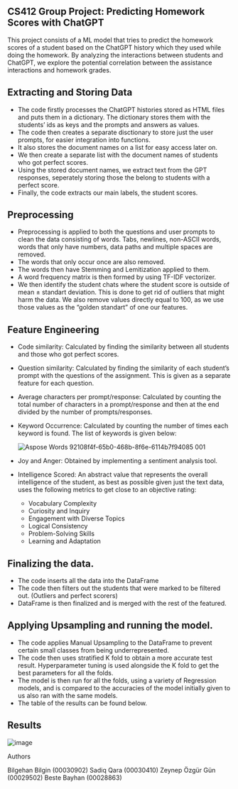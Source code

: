 ## CS412 Group Project: Predicting Homework Scores with ChatGPT

This project consists of a ML model that tries to predict the homework scores of a student based on the ChatGPT history which they used while doing the homework. By analyzing the interactions between students and ChatGPT, we explore the potential correlation between the assistance interactions and homework grades.

## Extracting and Storing Data
- The code firstly processes the ChatGPT histories stored as HTML files and puts them in a dictionary. The dictionary stores them with the students’ ids as keys and the prompts and answers as values.
- The code then creates a separate disctionary to store just the user prompts, for easier integration into functions.
- It also stores the document names on a list for easy access later on. 
- We then create a separate list with the document names of students who got perfect scores.
- Using the stored document names, we extract text from the GPT responses, seperately storing those the belong to students with a perfect score.
- Finally, the code extracts our main labels, the student scores.


## Preprocessing

- Preprocessing is applied to both the questions and user prompts to clean the data consisting of words. Tabs, newlines, non-ASCII words, words that only have numbers, data paths and multiple spaces are removed.
- The words that only occur once are also removed.
- The words then have Stemming and Lemitization applied to them.
- A word frequency matrix is then formed by using TF-IDF vectorizer.
- We then identify the student chats where the student score is outside of mean ± standart deviation. This is done to get rid of outliers that might harm the data. We also remove values directly equal to 100, as we use those values as the “golden standart” of one our features.

## Feature Engineering

- Code similarity: Calculated by finding the similarity between all students and those who got perfect scores. 
- Question similarity: Calculated by finding the similarity of each student’s prompt with the questions of the assignment. This is given as a separate feature for each question.
- Average characters per prompt/response: Calculated by counting the total number of characters in a prompt/response and then at the end divided by the number of prompts/responses.
- Keyword Occurrence: Calculated by counting the number of times each keyword is found. The list of keywords is given below:

  ![Aspose Words 92108f4f-65b0-468b-8f6e-6114b7f94085 001](https://github.com/Orkataru/CS412_Project/assets/91630525/61016bce-651f-47c4-a6b2-a842149ef83e)


- Joy and Anger: Obtained by implementing a sentiment analysis tool.
- Intelligence Scored: An abstract value that represents the overall intelligence of the student, as best as possible given just the text data, uses the following metrics to get close to an objective rating:
  - Vocabulary Complexity
  - Curiosity and Inquiry
  - Engagement with Diverse Topics
  - Logical Consistency
  - Problem-Solving Skills
  - Learning and Adaptation

## Finalizing the data.

- The code inserts all the data into the DataFrame
- The code then filters out the students that were marked to be filtered out. (Outliers and perfect scorers)
- DataFrame is then finalized and is merged with the rest of the featured.

## Applying Upsampling and running the model.

- The code applies Manual Upsampling to the DataFrame to prevent certain small classes from being underrepresented.
- The code then uses stratified K fold to obtain a more accurate test result. Hyperparameter tuning is used alongside the K fold to get the best parameters for all the folds.
- The model is then run for all the folds, using a variety of Regression models, and is compared to the accuracies of the model initially given to us also ran with the same models. 
- The table of the results can be found below.

## Results
![image](https://github.com/Orkataru/CS412_Project/assets/81559141/1294a6d1-b687-4191-a641-40b69fdf19a0)

Authors

Bilgehan Bilgin (00030902)
Sadiq Qara (00030410)
Zeynep Özgür Gün (00029502)
Beste Bayhan (00028863)
